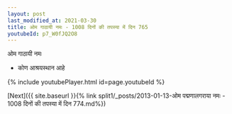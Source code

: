 ```yaml
---
layout: post
last_modified_at: 2021-03-30
title: ओम गाठायी नमः - 1008 दिनों की तपस्या में दिन 765
youtubeId: p7_W0fJQ2O8
---
```

 
 
 ओम गाठायी नमः  
 
 -  कोण आश्रयस्थान आहे 
 
  
 
  
 
 
 
 
 
 


{% include youtubePlayer.html id=page.youtubeId %}
 
[Next]({{ site.baseurl }}{% link  split1/_posts/2013-01-13-ओम पद्मणालगराया नमः - 1008 दिनों की तपस्या में दिन 774.md%})
 
